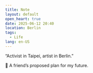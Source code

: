 ```yaml
---
title: Note
layout: default
open_heart: true
date: 2025-06-12 20:40
location: Berlin
tags: 
  - Life
lang: en-US
---
```


“Activist in Taipei, artist in Berlin.”

🥹 A friend’s proposed plan for my future.

